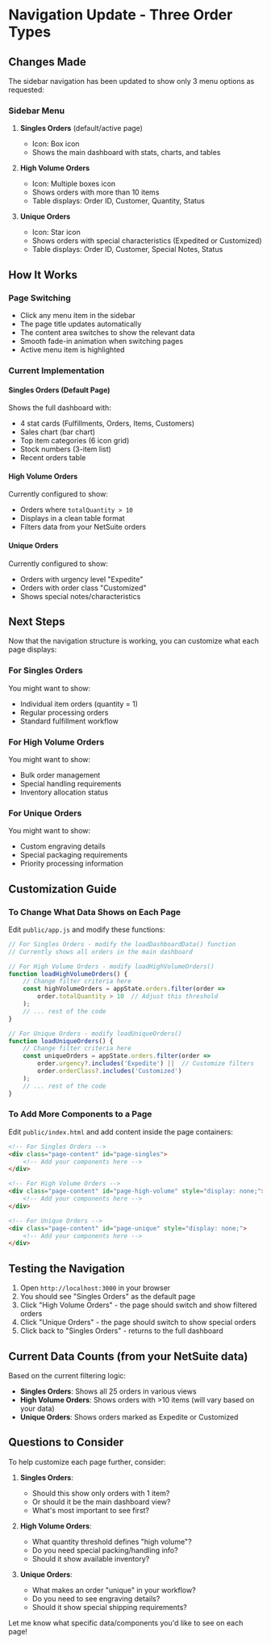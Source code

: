 # Navigation Update - Three Order Types

## Changes Made

The sidebar navigation has been updated to show only 3 menu options as requested:

### Sidebar Menu
1. **Singles Orders** (default/active page)
   - Icon: Box icon
   - Shows the main dashboard with stats, charts, and tables
   
2. **High Volume Orders**
   - Icon: Multiple boxes icon
   - Shows orders with more than 10 items
   - Table displays: Order ID, Customer, Quantity, Status
   
3. **Unique Orders**
   - Icon: Star icon
   - Shows orders with special characteristics (Expedited or Customized)
   - Table displays: Order ID, Customer, Special Notes, Status

## How It Works

### Page Switching
- Click any menu item in the sidebar
- The page title updates automatically
- The content area switches to show the relevant data
- Smooth fade-in animation when switching pages
- Active menu item is highlighted

### Current Implementation

#### Singles Orders (Default Page)
Shows the full dashboard with:
- 4 stat cards (Fulfillments, Orders, Items, Customers)
- Sales chart (bar chart)
- Top item categories (6 icon grid)
- Stock numbers (3-item list)
- Recent orders table

#### High Volume Orders
Currently configured to show:
- Orders where `totalQuantity > 10`
- Displays in a clean table format
- Filters data from your NetSuite orders

#### Unique Orders
Currently configured to show:
- Orders with urgency level "Expedite"
- Orders with order class "Customized"
- Shows special notes/characteristics

## Next Steps

Now that the navigation structure is working, you can customize what each page displays:

### For Singles Orders
You might want to show:
- Individual item orders (quantity = 1)
- Regular processing orders
- Standard fulfillment workflow

### For High Volume Orders
You might want to show:
- Bulk order management
- Special handling requirements
- Inventory allocation status

### For Unique Orders
You might want to show:
- Custom engraving details
- Special packaging requirements
- Priority processing information

## Customization Guide

### To Change What Data Shows on Each Page

Edit `public/app.js` and modify these functions:

```javascript
// For Singles Orders - modify the loadDashboardData() function
// Currently shows all orders in the main dashboard

// For High Volume Orders - modify loadHighVolumeOrders()
function loadHighVolumeOrders() {
    // Change filter criteria here
    const highVolumeOrders = appState.orders.filter(order => 
        order.totalQuantity > 10  // Adjust this threshold
    );
    // ... rest of the code
}

// For Unique Orders - modify loadUniqueOrders()
function loadUniqueOrders() {
    // Change filter criteria here
    const uniqueOrders = appState.orders.filter(order => 
        order.urgency?.includes('Expedite') ||  // Customize filters
        order.orderClass?.includes('Customized')
    );
    // ... rest of the code
}
```

### To Add More Components to a Page

Edit `public/index.html` and add content inside the page containers:

```html
<!-- For Singles Orders -->
<div class="page-content" id="page-singles">
    <!-- Add your components here -->
</div>

<!-- For High Volume Orders -->
<div class="page-content" id="page-high-volume" style="display: none;">
    <!-- Add your components here -->
</div>

<!-- For Unique Orders -->
<div class="page-content" id="page-unique" style="display: none;">
    <!-- Add your components here -->
</div>
```

## Testing the Navigation

1. Open `http://localhost:3000` in your browser
2. You should see "Singles Orders" as the default page
3. Click "High Volume Orders" - the page should switch and show filtered orders
4. Click "Unique Orders" - the page should switch to show special orders
5. Click back to "Singles Orders" - returns to the full dashboard

## Current Data Counts (from your NetSuite data)

Based on the current filtering logic:
- **Singles Orders**: Shows all 25 orders in various views
- **High Volume Orders**: Shows orders with >10 items (will vary based on your data)
- **Unique Orders**: Shows orders marked as Expedite or Customized

## Questions to Consider

To help customize each page further, consider:

1. **Singles Orders**: 
   - Should this show only orders with 1 item?
   - Or should it be the main dashboard view?
   - What's most important to see first?

2. **High Volume Orders**:
   - What quantity threshold defines "high volume"?
   - Do you need special packing/handling info?
   - Should it show available inventory?

3. **Unique Orders**:
   - What makes an order "unique" in your workflow?
   - Do you need to see engraving details?
   - Should it show special shipping requirements?

Let me know what specific data/components you'd like to see on each page!





